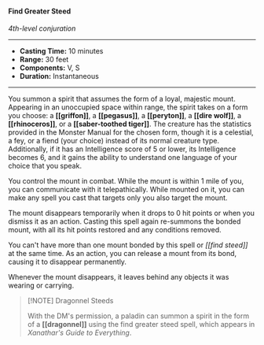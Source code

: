 #### Find Greater Steed
*4th-level conjuration*
___
- **Casting Time:** 10 minutes
- **Range:** 30 feet
- **Components:** V, S
- **Duration:** Instantaneous
---
You summon a spirit that assumes the form of a loyal, majestic mount. Appearing in an unoccupied space within range, the spirit takes on a form you choose: a **[[griffon]]**, a **[[pegasus]]**, a **[[peryton]]**, a **[[dire wolf]]**, a **[[rhinoceros]]**, or a **[[saber-toothed tiger]]**. The creature has the statistics provided in the Monster Manual for the chosen form, though it is a celestial, a fey, or a fiend (your choice) instead of its normal creature type. Additionally, if it has an Intelligence score of 5 or lower, its Intelligence becomes 6, and it gains the ability to understand one language of your choice that you speak.

You control the mount in combat. While the mount is within 1 mile of you, you can communicate with it telepathically. While mounted on it, you can make any spell you cast that targets only you also target the mount.

The mount disappears temporarily when it drops to 0 hit points or when you dismiss it as an action. Casting this spell again re-summons the bonded mount, with all its hit points restored and any conditions removed.

You can't have more than one mount bonded by this spell or *[[find steed]]* at the same time. As an action, you can release a mount from its bond, causing it to disappear permanently.

Whenever the mount disappears, it leaves behind any objects it was wearing or carrying.

> [!NOTE] Dragonnel Steeds
>
>With the DM's permission, a paladin can summon a spirit in the form of a **[[dragonnel]]** using the find greater steed spell, which appears in *Xanathar's Guide to Everything*.
>